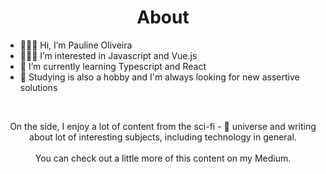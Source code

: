 <h1 align ="center">About</h1>


 - 🙋🏽‍♀️ Hi, I’m Pauline Oliveira
 - 👩🏽‍💻 I’m interested in Javascript and Vue.js
-  🌱 I’m currently learning Typescript and React 
-  📒 Studying is also a hobby and I'm always looking for new assertive solutions
<br>

<!---
apaulineoliveira/apaulineoliveira is a ✨ special ✨ repository because its `README.md` (this file) appears on your GitHub profile.
You can click the Preview link to take a look at your changes.
--->
<p align="center">On the side, I enjoy a lot of content from the sci-fi - 🤖 universe and writing about lot of interesting subjects, including technology in general.<br><br>You can check out a little more of this content on my Medium.</p>  


